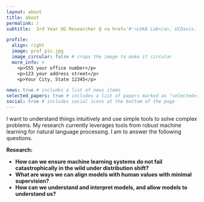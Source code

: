 ```yaml
---
layout: about
title: about
permalink: /
subtitle:  3rd Year UG Researcher @ <a href='#'>LUKA Lab</a>, UCDavis.

profile:
  align: right
  image: prof_pic.jpg
  image_circular: false # crops the image to make it circular
  more_info: >
    <p>555 your office number</p>
    <p>123 your address street</p>
    <p>Your City, State 12345</p>

news: true # includes a list of news items
selected_papers: true # includes a list of papers marked as "selected={true}"
social: true # includes social icons at the bottom of the page
---
```


I want to understand things intuitively and use simple tools to solve complex problems. My research currently leverages tools from robust machine learning for natural language processing. I am to answer the following questions. 

<b> Research:
- How can we ensure machine learning systems do not fail catastrophically in the wild under distribution shift?
- What are ways we can align models with human values with minimal supervision?
- How can we understand and interpret models, and allow models to understand us?



